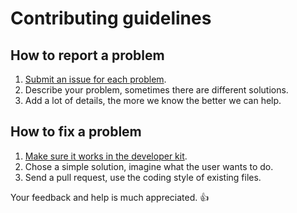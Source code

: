 Contributing guidelines
=======================

## How to report a problem

1. [Submit an issue for each problem](https://github.com/datenstrom/yellow/issues).
2. Describe your problem, sometimes there are different solutions.
3. Add a lot of details, the more we know the better we can help.

## How to fix a problem

1. [Make sure it works in the developer kit](https://github.com/datenstrom/yellow-developers).
2. Chose a simple solution, imagine what the user wants to do.
3. Send a pull request, use the coding style of existing files.

Your feedback and help is much appreciated. :+1:
